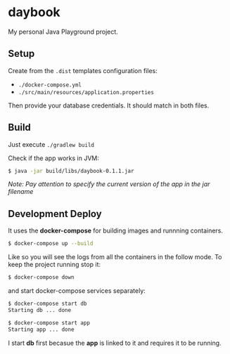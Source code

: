# daybook
My personal Java Playground project.

## Setup
Create from the `.dist` templates configuration files:
* `./docker-compose.yml`
* `./src/main/resources/application.properties`

Then provide your database credentials. It should match in both files.

## Build
Just execute `./gradlew build`

Check if the app works in JVM:
```bash
$ java -jar build/libs/daybook-0.1.1.jar
```
_Note: Pay attention to specify the current version of the app in the jar filename_

## Development Deploy
It uses the **docker-compose** for building images and runnning containers.
```bash
$ docker-compose up --build
```
Like so you will see the logs from all the containers in the follow mode.
To keep the project running stop it:
```bash
$ docker-compose down
``` 
and start docker-compose services separately:
```bash
$ docker-compose start db
Starting db ... done

$ docker-compose start app
Starting app ... done
```
I start **db** first becasue the **app** is linked to it and requires it to be running.
